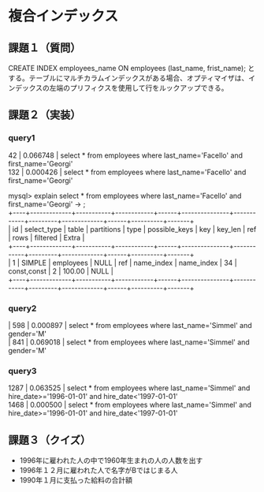 # 複合インデックス

## 課題１（質問）

CREATE INDEX employees_name ON employees (last_name, frist_name);
とする。テーブルにマルチカラムインデックスがある場合、オプティマイザは、インデックスの左端のプリフィクスを使用して行をルックアップできる。


## 課題２（実装）


### query1
42 | 0.066748 | select * from employees where last_name='Facello' and first_name='Georgi'   
132 | 0.000426 | select * from employees where last_name='Facello' and first_name='Georgi'  

mysql> explain select * from employees where last_name='Facello' and first_name='Georgi'
    -> ;  
+----+-------------+-----------+------------+------+---------------+------------+---------+-------------+------+----------+-------+  
| id | select_type | table     | partitions | type | possible_keys | key        | key_len | ref         | rows | filtered | Extra |  
+----+-------------+-----------+------------+------+---------------+------------+---------+-------------+------+----------+-------+  
|  1 | SIMPLE      | employees | NULL       | ref  | name_index    | name_index | 34      | const,const |    2 |   100.00 | NULL  |  
+----+-------------+-----------+------------+------+---------------+------------+---------+-------------+------+----------+-------+  


### query2
|      598 | 0.000897 | select * from employees where last_name='Simmel' and gender='M'   
|      841 | 0.069018 | select * from employees where last_name='Simmel' and gender='M'        

### query3
1287 | 0.063525 | select * from employees where last_name='Simmel' and hire_date>='1996-01-01' and hire_date<'1997-01-01'  
1468 | 0.000500 | select * from employees where last_name='Simmel' and hire_date>='1996-01-01' and hire_date<'1997-01-01'   

## 課題３（クイズ）

- 1996年に雇われた人の中で1960年生まれの人の人数を出す
- 1996年１２月に雇われた人で名字がBではじまる人
- 1990年１月に支払った給料の合計額
